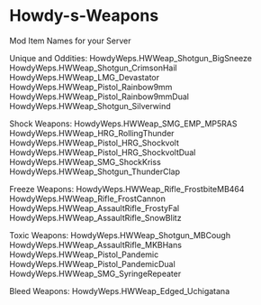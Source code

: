 # Howdy-s-Weapons

Mod Item Names for your Server

Unique and Oddities:
HowdyWeps.HWWeap_Shotgun_BigSneeze
HowdyWeps.HWWeap_Shotgun_CrimsonHail
HowdyWeps.HWWeap_LMG_Devastator
HowdyWeps.HWWeap_Pistol_Rainbow9mm
HowdyWeps.HWWeap_Pistol_Rainbow9mmDual
HowdyWeps.HWWeap_Shotgun_Silverwind

Shock Weapons:
HowdyWeps.HWWeap_SMG_EMP_MP5RAS
HowdyWeps.HWWeap_HRG_RollingThunder
HowdyWeps.HWWeap_Pistol_HRG_Shockvolt
HowdyWeps.HWWeap_Pistol_HRG_ShockvoltDual
HowdyWeps.HWWeap_SMG_ShockKriss
HowdyWeps.HWWeap_Shotgun_ThunderClap

Freeze Weapons:
HowdyWeps.HWWeap_Rifle_FrostbiteMB464
HowdyWeps.HWWeap_Rifle_FrostCannon
HowdyWeps.HWWeap_AssaultRifle_FrostyFal
HowdyWeps.HWWeap_AssaultRifle_SnowBlitz

Toxic Weapons:
HowdyWeps.HWWeap_Shotgun_MBCough
HowdyWeps.HWWeap_AssaultRifle_MKBHans
HowdyWeps.HWWeap_Pistol_Pandemic
HowdyWeps.HWWeap_Pistol_PandemicDual
HowdyWeps.HWWeap_SMG_SyringeRepeater

Bleed Weapons: 
HowdyWeps.HWWeap_Edged_Uchigatana
